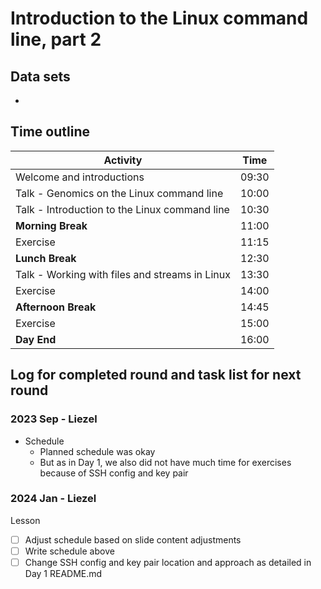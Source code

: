 # Introduction to the Linux command line, part 2

<!--
This title should match exactly the link in the main README.
-->

## Data sets

<!--
Ideally, links to data sets that participants must download.
Even better, we add a page to this repository, that lists all data sets used; and this section links to some of those data sets.
Realistically, a list describing data sets that we will make them download on the day.
-->

- [](<link or path>)

## Time outline

<!--
Breakdown of time segments for lecture and exercises addressing the objectives listed above.
These are example times; adapt time, and insert/remove rows as needed.
Requirements:
- The day starts at 9:30
- There is a 10+ min break in the morning
- There is a 1+ h lunch break
- There is a 10+ min break in the afternoon
- The day ends at 16:00
-->

| Activity                                                      |  Time |
|---------------------------------------------------------------|-------|
| Welcome and introductions                                     | 09:30 |
| Talk - Genomics on the Linux command line                     | 10:00 |
| Talk - Introduction to the Linux command line                 | 10:30 |
| **Morning Break**                                             | 11:00 |
| Exercise                                                      | 11:15 |
| **Lunch Break**                                               | 12:30 |
| Talk - Working with files and streams in Linux                | 13:30 |
| Exercise                                                      | 14:00 |
| **Afternoon Break**                                           | 14:45 |
| Exercise                                                      | 15:00 |
| **Day End**                                                   | 16:00 |

## Log for completed round and task list for next round

### 2023 Sep - Liezel

- Schedule 
  + Planned schedule was okay
  + But as in Day 1, we also did not have much time for exercises because of SSH config and key pair 
  
### 2024 Jan - Liezel

Lesson
- [ ] Adjust schedule based on slide content adjustments
- [ ] Write schedule above
- [ ] Change SSH config and key pair location and approach as detailed in Day 1 README.md
